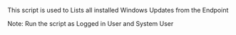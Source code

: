 This script is used to Lists all installed Windows Updates from the Endpoint

Note:
Run the script as Logged in User and System User